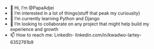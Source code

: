 - 👋 Hi, I’m @PapaAdjei
- 👀 I’m interested in a lot of things(stuff that peak my curiousity)
- 🌱 I’m currently learning Python and Django
- 💞️ I’m looking to collaborate on any project that might help build my experience and growth
- 📫 How to reach me: LinkedIn- linkedin.com/in/kwadwo-lartey-6352761b9

<!---
PapaAdjei/PapaAdjei is a ✨ special ✨ repository because its `README.md` (this file) appears on your GitHub profile.
You can click the Preview link to take a look at your changes.
--->
